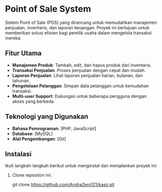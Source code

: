 # Point of Sale System

Sistem Point of Sale (POS) yang dirancang untuk memudahkan manajemen penjualan, inventaris, dan laporan keuangan. Proyek ini bertujuan untuk memberikan solusi efisien bagi pemilik usaha dalam mengelola transaksi mereka.

## Fitur Utama

- **Manajemen Produk**: Tambah, edit, dan hapus produk dari inventaris.
- **Transaksi Penjualan**: Proses penjualan dengan cepat dan mudah.
- **Laporan Penjualan**: Lihat laporan penjualan harian, bulanan, dan tahunan.
- **Pengelolaan Pelanggan**: Simpan data pelanggan untuk kemudahan transaksi.
- **Multi-user Support**: Dukungan untuk beberapa pengguna dengan akses yang berbeda.

## Teknologi yang Digunakan

- **Bahasa Pemrograman**: [PHP, JavaScript]
- **Database**: [MySQL]
- **Alat Pengembangan**: [Git]

## Instalasi

Ikuti langkah-langkah berikut untuk menginstal dan menjalankan proyek ini:

1. Clone repositori ini:
   
   git clone https://github.com/AndraZero121/kasir.git
